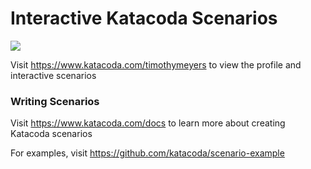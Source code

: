# Interactive Katacoda Scenarios

[![](http://shields.katacoda.com/katacoda/timothymeyers/count.svg)](https://www.katacoda.com/timothymeyers "Get your profile on Katacoda.com")

Visit https://www.katacoda.com/timothymeyers to view the profile and interactive scenarios

### Writing Scenarios
Visit https://www.katacoda.com/docs to learn more about creating Katacoda scenarios

For examples, visit https://github.com/katacoda/scenario-example
